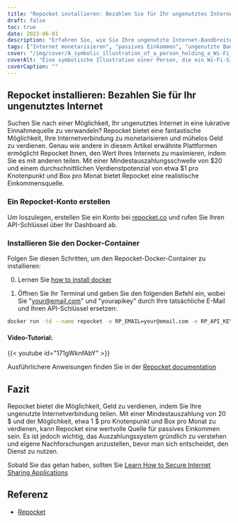 ```yaml
---
title: "Repocket installieren: Bezahlen Sie für Ihr ungenutztes Internet"
draft: false
toc: true
date: 2023-06-01
description: "Erfahren Sie, wie Sie Ihre ungenutzte Internet-Bandbreite in einen passiven Einkommensstrom verwandeln können, indem Sie sie mit anderen teilen."
tags: ["Internet monetarisieren", "passives Einkommen", "ungenutzte Bandbreite", "Internet teilen", "Geld verdienen", "Internetverbindung", "Peer-to-Peer", "Repocket", "EarnApp", "HonigGewinn", "VPN", "Scraping-Zwecke", "Auszahlungsoptionen", "Zahlungsanweisungen", "BTC", "LTC", "MATIC", "Ergebnis", "Flexibilität", "Api-Schlüssel", "Geld verdienen mit ungenutztem Internet", "Internetverbindung monetarisieren", "passives Einkommen aus dem Teilen von Internet", "mühelos Geld verdienen", "Mindestauszahlungsschwelle", "durchschnittliches Verdienstpotential", "Repocket Docker-Container", "Dokumentation zum Umstecken", "das Auszahlungssystem gründlich zu verstehen", "vor der Verwendung recherchieren"]
cover: "/img/cover/A_symbolic_illustration_of_a_person_holding_a_Wi-Fi_signal.png"
coverAlt: "Eine symbolische Illustration einer Person, die ein Wi-Fi-Signal in der Hand hält und Geldsymbole in ihre Tasche fließen lässt."
coverCaption: ""
---
```


## Repocket installieren: Bezahlen Sie für Ihr ungenutztes Internet

Suchen Sie nach einer Möglichkeit, Ihr ungenutztes Internet in eine lukrative Einnahmequelle zu verwandeln? Repocket bietet eine fantastische Möglichkeit, Ihre Internetverbindung zu monetarisieren und mühelos Geld zu verdienen. Genau wie andere in diesem Artikel erwähnte Plattformen ermöglicht Repocket Ihnen, den Wert Ihres Internets zu maximieren, indem Sie es mit anderen teilen. Mit einer Mindestauszahlungsschwelle von $20 und einem durchschnittlichen Verdienstpotenzial von etwa $1 pro Knotenpunkt und Box pro Monat bietet Repocket eine realistische Einkommensquelle.

### Ein Repocket-Konto erstellen
Um loszulegen, erstellen Sie ein Konto bei [repocket.co](https://link.repocket.co/raqc) und rufen Sie Ihren API-Schlüssel über Ihr Dashboard ab.

### Installieren Sie den Docker-Container
Folgen Sie diesen Schritten, um den Repocket-Docker-Container zu installieren:

0. Lernen Sie [how to install docker](https://simeononsecurity.com/other/creating-profitable-low-powered-crypto-miners/#installing-docker)

1. Öffnen Sie Ihr Terminal und geben Sie den folgenden Befehl ein, wobei Sie "your@email.com" und "yourapikey" durch Ihre tatsächliche E-Mail und Ihren API-Schlüssel ersetzen:
```bash
docker run -td --name repocket -e RP_EMAIL=your@email.com -e RP_API_KEY=yourapikey -d --restart=always repocket/repocket
```

#### Video-Tutorial:

{{< youtube id="171gWknfAbY" >}}

Ausführlichere Anweisungen finden Sie in der [Repocket documentation](https://link.repocket.co/raqc)

## Fazit
Repocket bietet die Möglichkeit, Geld zu verdienen, indem Sie Ihre ungenutzte Internetverbindung teilen. Mit einer Mindestauszahlung von 20 $ und der Möglichkeit, etwa 1 $ pro Knotenpunkt und Box pro Monat zu verdienen, kann Repocket eine wertvolle Quelle für passives Einkommen sein. Es ist jedoch wichtig, das Auszahlungssystem gründlich zu verstehen und eigene Nachforschungen anzustellen, bevor man sich entscheidet, den Dienst zu nutzen.

Sobald Sie das getan haben, sollten Sie [Learn How to Secure Internet Sharing Applications](https://simeononsecurity.com/other/how-to-secure-internet-sharing-applications/)

## Referenz
- [Repocket](https://link.repocket.co/raqc)